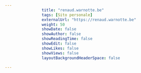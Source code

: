 ---
                title: "renaud.warnotte.be"
                tags: [Sito personale]
                externalUrl: "https://renaud.warnotte.be"
                weight: 50
                showDate: false
                showAuthor: false
                showReadingTime: false
                showEdit: false
                showLikes: false
                showViews: false
                layoutBackgroundHeaderSpace: false
                ---

